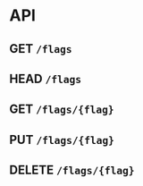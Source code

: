 # API

## GET `/flags`
## HEAD `/flags`
## GET `/flags/{flag}`
## PUT `/flags/{flag}`
## DELETE `/flags/{flag}`